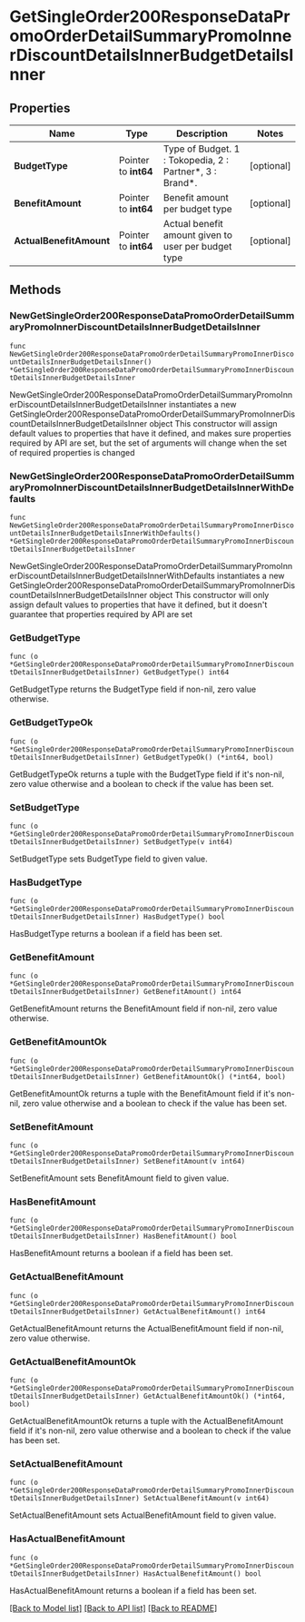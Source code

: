 # GetSingleOrder200ResponseDataPromoOrderDetailSummaryPromoInnerDiscountDetailsInnerBudgetDetailsInner

## Properties

Name | Type | Description | Notes
------------ | ------------- | ------------- | -------------
**BudgetType** | Pointer to **int64** | Type of Budget. 1 : Tokopedia, 2 : Partner*, 3 : Brand*.  | [optional] 
**BenefitAmount** | Pointer to **int64** | Benefit amount per budget type | [optional] 
**ActualBenefitAmount** | Pointer to **int64** | Actual benefit amount given to user per budget type | [optional] 

## Methods

### NewGetSingleOrder200ResponseDataPromoOrderDetailSummaryPromoInnerDiscountDetailsInnerBudgetDetailsInner

`func NewGetSingleOrder200ResponseDataPromoOrderDetailSummaryPromoInnerDiscountDetailsInnerBudgetDetailsInner() *GetSingleOrder200ResponseDataPromoOrderDetailSummaryPromoInnerDiscountDetailsInnerBudgetDetailsInner`

NewGetSingleOrder200ResponseDataPromoOrderDetailSummaryPromoInnerDiscountDetailsInnerBudgetDetailsInner instantiates a new GetSingleOrder200ResponseDataPromoOrderDetailSummaryPromoInnerDiscountDetailsInnerBudgetDetailsInner object
This constructor will assign default values to properties that have it defined,
and makes sure properties required by API are set, but the set of arguments
will change when the set of required properties is changed

### NewGetSingleOrder200ResponseDataPromoOrderDetailSummaryPromoInnerDiscountDetailsInnerBudgetDetailsInnerWithDefaults

`func NewGetSingleOrder200ResponseDataPromoOrderDetailSummaryPromoInnerDiscountDetailsInnerBudgetDetailsInnerWithDefaults() *GetSingleOrder200ResponseDataPromoOrderDetailSummaryPromoInnerDiscountDetailsInnerBudgetDetailsInner`

NewGetSingleOrder200ResponseDataPromoOrderDetailSummaryPromoInnerDiscountDetailsInnerBudgetDetailsInnerWithDefaults instantiates a new GetSingleOrder200ResponseDataPromoOrderDetailSummaryPromoInnerDiscountDetailsInnerBudgetDetailsInner object
This constructor will only assign default values to properties that have it defined,
but it doesn't guarantee that properties required by API are set

### GetBudgetType

`func (o *GetSingleOrder200ResponseDataPromoOrderDetailSummaryPromoInnerDiscountDetailsInnerBudgetDetailsInner) GetBudgetType() int64`

GetBudgetType returns the BudgetType field if non-nil, zero value otherwise.

### GetBudgetTypeOk

`func (o *GetSingleOrder200ResponseDataPromoOrderDetailSummaryPromoInnerDiscountDetailsInnerBudgetDetailsInner) GetBudgetTypeOk() (*int64, bool)`

GetBudgetTypeOk returns a tuple with the BudgetType field if it's non-nil, zero value otherwise
and a boolean to check if the value has been set.

### SetBudgetType

`func (o *GetSingleOrder200ResponseDataPromoOrderDetailSummaryPromoInnerDiscountDetailsInnerBudgetDetailsInner) SetBudgetType(v int64)`

SetBudgetType sets BudgetType field to given value.

### HasBudgetType

`func (o *GetSingleOrder200ResponseDataPromoOrderDetailSummaryPromoInnerDiscountDetailsInnerBudgetDetailsInner) HasBudgetType() bool`

HasBudgetType returns a boolean if a field has been set.

### GetBenefitAmount

`func (o *GetSingleOrder200ResponseDataPromoOrderDetailSummaryPromoInnerDiscountDetailsInnerBudgetDetailsInner) GetBenefitAmount() int64`

GetBenefitAmount returns the BenefitAmount field if non-nil, zero value otherwise.

### GetBenefitAmountOk

`func (o *GetSingleOrder200ResponseDataPromoOrderDetailSummaryPromoInnerDiscountDetailsInnerBudgetDetailsInner) GetBenefitAmountOk() (*int64, bool)`

GetBenefitAmountOk returns a tuple with the BenefitAmount field if it's non-nil, zero value otherwise
and a boolean to check if the value has been set.

### SetBenefitAmount

`func (o *GetSingleOrder200ResponseDataPromoOrderDetailSummaryPromoInnerDiscountDetailsInnerBudgetDetailsInner) SetBenefitAmount(v int64)`

SetBenefitAmount sets BenefitAmount field to given value.

### HasBenefitAmount

`func (o *GetSingleOrder200ResponseDataPromoOrderDetailSummaryPromoInnerDiscountDetailsInnerBudgetDetailsInner) HasBenefitAmount() bool`

HasBenefitAmount returns a boolean if a field has been set.

### GetActualBenefitAmount

`func (o *GetSingleOrder200ResponseDataPromoOrderDetailSummaryPromoInnerDiscountDetailsInnerBudgetDetailsInner) GetActualBenefitAmount() int64`

GetActualBenefitAmount returns the ActualBenefitAmount field if non-nil, zero value otherwise.

### GetActualBenefitAmountOk

`func (o *GetSingleOrder200ResponseDataPromoOrderDetailSummaryPromoInnerDiscountDetailsInnerBudgetDetailsInner) GetActualBenefitAmountOk() (*int64, bool)`

GetActualBenefitAmountOk returns a tuple with the ActualBenefitAmount field if it's non-nil, zero value otherwise
and a boolean to check if the value has been set.

### SetActualBenefitAmount

`func (o *GetSingleOrder200ResponseDataPromoOrderDetailSummaryPromoInnerDiscountDetailsInnerBudgetDetailsInner) SetActualBenefitAmount(v int64)`

SetActualBenefitAmount sets ActualBenefitAmount field to given value.

### HasActualBenefitAmount

`func (o *GetSingleOrder200ResponseDataPromoOrderDetailSummaryPromoInnerDiscountDetailsInnerBudgetDetailsInner) HasActualBenefitAmount() bool`

HasActualBenefitAmount returns a boolean if a field has been set.


[[Back to Model list]](../README.md#documentation-for-models) [[Back to API list]](../README.md#documentation-for-api-endpoints) [[Back to README]](../README.md)


